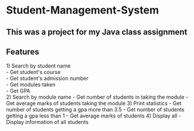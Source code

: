 # Student-Management-System
<h2>This was a project for my Java class assignment</h2>

<h2>Features</h2>
<p>
1) Search by student name <br>
  - Get student's course <br>
  - Get student's admission number <br>
  - Get modules taken <br>
  - Get GPA <br>
2) Search by module name
  - Get number of students in taking the module
  - Get average marks of students taking the module
3) Print statistics
  - Get number of students getting a gpa more than 3.5
  - Get number of students getting a gpa less than 1
  - Get average marks of students
4) Display all
  - Display information of all students
</p>
